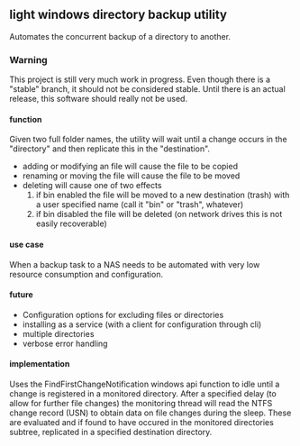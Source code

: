 ## light windows directory backup utility
Automates the concurrent backup of a directory to another.

### Warning
This project is still very much work in progress. Even though there is a "stable" branch, it should not be considered stable.
Until there is an actual release, this software should really not be used.

#### function
Given two full folder names, the utility will wait until a change occurs in the "directory" and then replicate this in the "destination".
 - adding or modifying an file will cause the file to be copied
 - renaming or moving the file will cause the file to be moved
 - deleting will cause one of two effects
   1. if bin enabled the file will be moved to a new destination (trash) with a user specified name (call it "bin" or "trash", whatever)
   2. if bin disabled the file will be deleted (on network drives this is not easily recoverable)

#### use case
When a backup task to a NAS needs to be automated with very low resource consumption and configuration.

#### future
 - Configuration options for excluding files or directories
 - installing as a service (with a client for configuration through cli)
 - multiple directories
 - verbose error handling

#### implementation
Uses the FindFirstChangeNotification windows api function to idle until a change is registered in a monitored directory.
After a specified delay (to allow for further file changes) the monitoring thread will read the NTFS change record (USN)
to obtain data on file changes during the sleep. These are evaluated and if found to have occured in the monitored directories
subtree, replicated in a specified destination directory.
